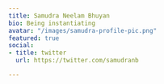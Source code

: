 ```yaml
---
title: Samudra Neelam Bhuyan
bio: Being instantiating
avatar: "/images/samudra-profile-pic.png"
featured: true
social:
- title: twitter
  url: https://twitter.com/samudranb

---
```

